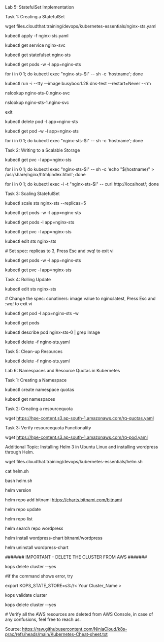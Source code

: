 Lab 5: StatefulSet Implementation

Task 1: Creating a StatefulSet

wget files.cloudthat.training/devops/kubernetes-essentials/nginx-sts.yaml

kubectl apply -f nginx-sts.yaml

kubectl get service nginx-svc

kubectl get statefulset nginx-sts

kubectl get pods -w -l app=nginx-sts

for i in 0 1; do kubectl exec "nginx-sts-$i" -- sh -c 'hostname'; done

kubectl run -i --tty --image busybox:1.28 dns-test --restart=Never --rm

nslookup nginx-sts-0.nginx-svc

nslookup nginx-sts-1.nginx-svc

exit

kubectl delete pod -l app=nginx-sts

kubectl get pod -w -l app=nginx-sts

for i in 0 1; do kubectl exec "nginx-sts-$i" -- sh -c 'hostname'; done

Task 2: Writing to a Scalable Storage

kubectl get pvc -l app=nginx-sts

for i in 0 1; do kubectl exec "nginx-sts-$i" -- sh -c 'echo "$(hostname)" > /usr/share/nginx/html/index.html'; done

for i in 0 1; do kubectl exec -i -t "nginx-sts-$i" -- curl http://localhost/; done

Task 3: Scaling StatefulSet

kubectl scale sts nginx-sts --replicas=5

kubectl get pods -w -l app=nginx-sts

kubectl get pods -l app=nginx-sts

kubectl get pvc -l app=nginx-sts

kubectl edit sts nginx-sts

\# Set spec: replicas to 3, Press Esc and :wq! to exit vi

kubectl get pods -w -l app=nginx-sts

kubectl get pvc -l app=nginx-sts

Task 4: Rolling Update

kubectl edit sts nginx-sts

\# Change the spec: conatiners: image value to nginx:latest, Press Esc and :wq! to exit vi

kubectl get pod -l app=nginx-sts -w

kubectl get pods

kubectl describe pod nginx-sts-0 | grep Image

kubectl delete -f nginx-sts.yaml

Task 5: Clean-up Resources

kubectl delete -f nginx-sts.yaml

Lab 6: Namespaces and Resource Quotas in Kubernetes

Task 1: Creating a Namespace

kubectl create namespace quotas

kubectl get namespaces

Task 2: Creating a resourcequota

wget https://hpe-content.s3.ap-south-1.amazonaws.com/rq-quotas.yaml

Task 3: Verify resourcequota Functionality

wget https://hpe-content.s3.ap-south-1.amazonaws.com/rq-pod.yaml

Additional Topic: Installing Helm 3 in Ubuntu Linux and installing wordpress through Helm.

wget files.cloudthat.training/devops/kubernetes-essentials/helm.sh

cat helm.sh

bash helm.sh

helm version

helm repo add bitnami https://charts.bitnami.com/bitnami

helm repo update

helm repo list

helm search repo wordpress

helm install wordpress-chart bitnami/wordpress

helm uninstall wordpress-chart

####### IMPORTANT - DELETE THE CLUSTER FROM AWS #######

kops delete cluster \--yes

#if the command shows error, try

export KOPS\_STATE\_STORE=s3://< Your Cluster\_Name >

kops validate cluster

kops delete cluster \--yes

\# Verify all the AWS resources are deleted from AWS Console, in case of any confusions, feel free to reach us.

Source: https://raw.githubusercontent.com/NinjaCloud/k8s-prac/refs/heads/main/Kubernetes-Cheat-sheet.txt
